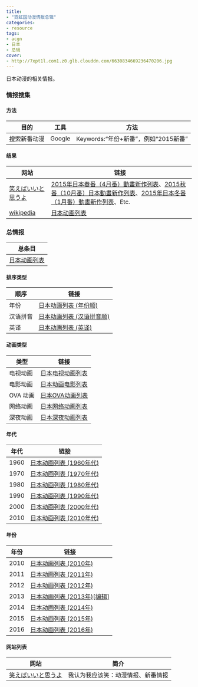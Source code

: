```yaml
---
title:
- "霓虹国动漫情报总辑"
categories:
- resource
tags:
- acgn
- 日本
- 总辑
cover:
- http://7xpt1l.com1.z0.glb.clouddn.com/6630834669236470206.jpg
---
```

日本动漫的相关情报。
<!--more-->


### 情报搜集

#### 方法

目的 | 工具 | 方法 | 
-----|------|------|
搜索新番动漫 | Google | Keywords:“年份+新番”，例如“2015新番” 

####  结果

网站 | 链接 |
-----|------|
[笑えばいいと思うよ](http://justlaughtw.blogspot.tw/) | [2015年日本春番（4月番）動畫新作列表](http://justlaughtw.blogspot.tw/2014/04/20154.html)、[2015秋番（10月番）日本動畫新作列表](http://justlaughtw.blogspot.tw/2015/04/201510.html)、[2015年日本冬番（1月番）動畫新作列表](http://justlaughtw.blogspot.com/2014/05/20151.html)、Etc.
[wikipedia](https://zh.wikipedia.org/wiki/) | [日本动画列表](https://zh.wikipedia.org/wiki/%E6%97%A5%E6%9C%AC%E5%8B%95%E7%95%AB%E5%88%97%E8%A1%A8)

### 总情报

总条目 |
-------|
[日本动画列表](https://zh.wikipedia.org/wiki/%E6%97%A5%E6%9C%AC%E5%8B%95%E7%95%AB%E5%88%97%E8%A1%A8) |

#### 排序类型

顺序 | 链接 |
-----|------|
年份 | [日本动画列表 (年份顺)](https://zh.wikipedia.org/wiki/%E6%97%A5%E6%9C%AC%E5%8B%95%E7%95%AB%E5%88%97%E8%A1%A8_(%E5%B9%B4%E4%BB%BD%E9%A0%86)) 
汉语拼音 | [日本动画列表 (汉语拼音顺)](https://zh.wikipedia.org/wiki/%E6%97%A5%E6%9C%AC%E5%8A%A8%E7%94%BB%E5%88%97%E8%A1%A8_(%E6%B1%89%E8%AF%AD%E6%8B%BC%E9%9F%B3%E9%A1%BA)) 
英译 | [日本动画列表 (英译)](https://zh.wikipedia.org/wiki/%E6%97%A5%E6%9C%AC%E5%8B%95%E7%95%AB%E5%88%97%E8%A1%A8_(%E8%8B%B1%E8%AD%AF)) 

#### 动画类型

类型 | 链接 |
-----|------|
电视动画 | [日本电视动画列表](https://zh.wikipedia.org/wiki/%E6%97%A5%E6%9C%AC%E9%9B%BB%E8%A6%96%E5%8B%95%E7%95%AB%E5%88%97%E8%A1%A8) 
电影动画 | [日本动画电影列表](https://zh.wikipedia.org/wiki/%E6%97%A5%E6%9C%AC%E5%8B%95%E7%95%AB%E9%9B%BB%E5%BD%B1%E5%88%97%E8%A1%A8) 
OVA 动画 | [日本OVA动画列表](https://zh.wikipedia.org/wiki/%E6%97%A5%E6%9C%ACOVA%E5%8B%95%E7%95%AB%E5%88%97%E8%A1%A8)
网络动画 | [日本网络动画列表](https://zh.wikipedia.org/wiki/%E6%97%A5%E6%9C%AC%E7%B6%B2%E8%B7%AF%E5%8B%95%E7%95%AB%E5%88%97%E8%A1%A8) 
深夜动画 | [日本深夜动画列表](https://zh.wikipedia.org/wiki/%E6%97%A5%E6%9C%AC%E6%B7%B1%E5%A4%9C%E5%8B%95%E7%95%AB%E5%88%97%E8%A1%A8) 

#### 年代

年代 | 链接 |
-----|------|
1960 | [日本动画列表 (1960年代)](https://zh.wikipedia.org/wiki/%E6%97%A5%E6%9C%AC%E5%8B%95%E7%95%AB%E5%88%97%E8%A1%A8_(1960%E5%B9%B4%E4%BB%A3))
1970 | [日本动画列表 (1970年代)](https://zh.wikipedia.org/wiki/%E6%97%A5%E6%9C%AC%E5%8B%95%E7%95%AB%E5%88%97%E8%A1%A8_(1970%E5%B9%B4%E4%BB%A3))
1980 | [日本动画列表 (1980年代)](https://zh.wikipedia.org/wiki/%E6%97%A5%E6%9C%AC%E5%8B%95%E7%95%AB%E5%88%97%E8%A1%A8_(1980%E5%B9%B4%E4%BB%A3))
1990 | [日本动画列表 (1990年代)](https://zh.wikipedia.org/wiki/%E6%97%A5%E6%9C%AC%E5%8B%95%E7%95%AB%E5%88%97%E8%A1%A8_(1990%E5%B9%B4%E4%BB%A3))
2000 | [日本动画列表 (2000年代)](https://zh.wikipedia.org/wiki/%E6%97%A5%E6%9C%AC%E5%8B%95%E7%95%AB%E5%88%97%E8%A1%A8_(2000%E5%B9%B4%E4%BB%A3))
2010 | [日本动画列表 (2010年代)](https://zh.wikipedia.org/wiki/%E6%97%A5%E6%9C%AC%E5%8B%95%E7%95%AB%E5%88%97%E8%A1%A8_(2010%E5%B9%B4%E4%BB%A3))

#### 年份

年份 | 链接 |
-----|------|
2010 | [日本动画列表 (2010年)](https://zh.wikipedia.org/wiki/%E6%97%A5%E6%9C%AC%E5%8B%95%E7%95%AB%E5%88%97%E8%A1%A8_(2010%E5%B9%B4))
2011 | [日本动画列表 (2011年)](https://zh.wikipedia.org/wiki/%E6%97%A5%E6%9C%AC%E5%8B%95%E7%95%AB%E5%88%97%E8%A1%A8_(2011%E5%B9%B4))
2012 | [日本动画列表 (2012年)](https://zh.wikipedia.org/wiki/%E6%97%A5%E6%9C%AC%E5%8B%95%E7%95%AB%E5%88%97%E8%A1%A8_(2012%E5%B9%B4))
2013 | [日本动画列表 (2013年)[编辑]](https://zh.wikipedia.org/wiki/%E6%97%A5%E6%9C%AC%E5%8B%95%E7%95%AB%E5%88%97%E8%A1%A8_(2013%E5%B9%B4))
2014 | [日本动画列表 (2014年)](https://zh.wikipedia.org/wiki/%E6%97%A5%E6%9C%AC%E5%8B%95%E7%95%AB%E5%88%97%E8%A1%A8_(2014%E5%B9%B4))
2015 | [日本动画列表 (2015年)](https://zh.wikipedia.org/wiki/%E6%97%A5%E6%9C%AC%E5%8B%95%E7%95%AB%E5%88%97%E8%A1%A8_(2015%E5%B9%B4))
2016 | [日本动画列表 (2016年)](https://zh.wikipedia.org/wiki/%E6%97%A5%E6%9C%AC%E5%8B%95%E7%95%AB%E5%88%97%E8%A1%A8_(2016%E5%B9%B4))

#### 网站列表

网站 | 简介 |
-----|------|
[笑えばいいと思うよ](http://justlaughtw.blogspot.tw/) | 我认为我应该笑：动漫情报、新番情报
